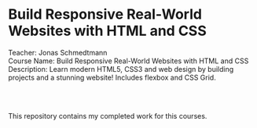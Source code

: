 # Build Responsive Real-World Websites with HTML and CSS

Teacher: Jonas Schmedtmann <br>
Course Name: Build Responsive Real-World Websites with HTML and CSS <br>
Description: Learn modern HTML5, CSS3 and web design by building projects and a stunning website! Includes flexbox and CSS Grid.

<br>
<br>

This repository contains my completed work for this courses.
